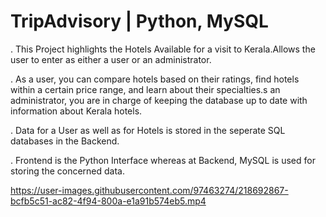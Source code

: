 # TripAdvisory | Python, MySQL
. This Project highlights the Hotels Available for a visit to Kerala.Allows the user to enter as either a user or an   administrator.

. As a user, you can compare hotels based on their ratings, find hotels within a certain price range, and learn about their specialties.s an administrator, you are in charge of keeping the database up to date with information about Kerala hotels.

. Data for a User as well as for Hotels is stored in the seperate SQL databases in the Backend.

. Frontend is the Python Interface whereas at Backend, MySQL is used for storing the concerned data.
 



https://user-images.githubusercontent.com/97463274/218692867-bcfb5c51-ac82-4f94-800a-e1a91b574eb5.mp4

